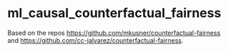 # ml_causal_counterfactual_fairness

Based on the repos https://github.com/mkusner/counterfactual-fairness and https://github.com/cc-jalvarez/counterfactual-fairness.
